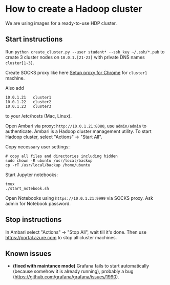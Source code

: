 # How to create a Hadoop cluster

We are using images for a ready-to-use HDP cluster.

## Start instructions
Run `python create_cluster.py --user student* --ssh_key ~/.ssh/*.pub` to create 3 cluster nodes on `10.0.1.[21-23]`
with private DNS names `cluster[1-3]`.

Create SOCKS proxy like here [Setup proxy for Chrome](SETUP_PROXY.md) for `cluster1` machine.

Also add
```
10.0.1.21	cluster1
10.0.1.22	cluster2
10.0.1.23	cluster3
```
to your /etc/hosts (Mac, Linux).

Open Ambari via proxy: `http://10.0.1.21:8080`, 
use `admin/admin` to authenticate.
Ambari is a Hadoop cluster management utility.
To start Hadoop cluster, select "Actions" -> "Start All".

Copy necessary user settings:
```
# copy all files and directories including hidden
sudo chown -R ubuntu /usr/local/backup
cp -rT /usr/local/backup /home/ubuntu
```

Start Jupyter notebooks:
```
tmux
./start_notebook.sh
```

Open Notebooks using `https://10.0.1.21:9999` via SOCKS proxy.
Ask admin for Notebook password.

## Stop instructions
In Ambari select "Actions" -> "Stop All", wait till it's done.
Then use https://portal.azure.com to stop all cluster machines.

## Known issues
* **(fixed with maintance mode)** Grafana fails to start automatically (because somehow it is already running),
probably a bug (https://github.com/grafana/grafana/issues/1990).